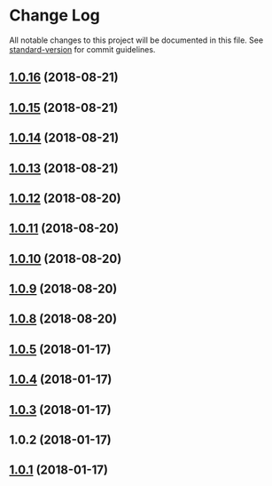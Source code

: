 # Change Log

All notable changes to this project will be documented in this file. See [standard-version](https://github.com/conventional-changelog/standard-version) for commit guidelines.

<a name="1.0.16"></a>
## [1.0.16](https://github.com/IPRIT/md-svg-vue/compare/v1.0.15...v1.0.16) (2018-08-21)



<a name="1.0.15"></a>
## [1.0.15](https://github.com/IPRIT/md-svg-vue/compare/v1.0.14...v1.0.15) (2018-08-21)



<a name="1.0.14"></a>
## [1.0.14](https://github.com/IPRIT/md-svg-vue/compare/v1.0.13...v1.0.14) (2018-08-21)



<a name="1.0.13"></a>
## [1.0.13](https://github.com/IPRIT/md-svg-vue/compare/v1.0.12...v1.0.13) (2018-08-21)



<a name="1.0.12"></a>
## [1.0.12](https://github.com/IPRIT/md-svg-vue/compare/v1.0.11...v1.0.12) (2018-08-20)



<a name="1.0.11"></a>
## [1.0.11](https://github.com/IPRIT/md-svg-vue/compare/v1.0.10...v1.0.11) (2018-08-20)



<a name="1.0.10"></a>
## [1.0.10](https://github.com/IPRIT/md-svg-vue/compare/v1.0.9...v1.0.10) (2018-08-20)



<a name="1.0.9"></a>
## [1.0.9](https://github.com/IPRIT/md-svg-vue/compare/v1.0.8...v1.0.9) (2018-08-20)



<a name="1.0.8"></a>
## [1.0.8](https://github.com/IPRIT/md-svg-vue/compare/v1.0.5...v1.0.8) (2018-08-20)



<a name="1.0.5"></a>
## [1.0.5](https://github.com/IPRIT/md-svg-vue/compare/v1.0.4...v1.0.5) (2018-01-17)



<a name="1.0.4"></a>
## [1.0.4](https://github.com/IPRIT/md-svg-vue/compare/v1.0.3...v1.0.4) (2018-01-17)



<a name="1.0.3"></a>
## [1.0.3](https://github.com/IPRIT/md-svg-vue/compare/v1.0.2...v1.0.3) (2018-01-17)



<a name="1.0.2"></a>
## 1.0.2 (2018-01-17)



<a name="1.0.1"></a>
## [1.0.1](https://github.com/IPRIT/mdi-vue/compare/v0.2.10...v1.0.1) (2018-01-17)
